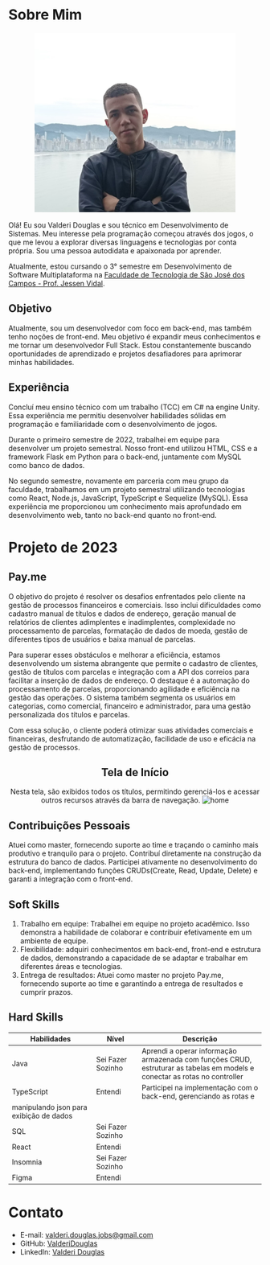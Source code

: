 # Sobre Mim
<p align="center">
  <img src="https://raw.githubusercontent.com/ValderiDouglas/Projeto-2023/main/foto.jpeg?token=GHSAT0AAAAAACDYZN3ZQ7GQI7SGOEFLWMSSZEGOE5A" alt="Foto de Valderi" width="400px">
</p>

Olá! Eu sou Valderi Douglas e sou técnico em Desenvolvimento de Sistemas. Meu interesse pela programação começou através dos jogos, o que me levou a explorar diversas linguagens e tecnologias por conta própria. Sou uma pessoa autodidata e apaixonada por aprender.

Atualmente, estou cursando o 3° semestre em Desenvolvimento de Software Multiplataforma na [Faculdade de Tecnologia de São José dos Campos - Prof. Jessen Vidal](https://fatecsjc-prd.azurewebsites.net/).

## Objetivo

Atualmente, sou um desenvolvedor com foco em back-end, mas também tenho noções de front-end. Meu objetivo é expandir meus conhecimentos e me tornar um desenvolvedor Full Stack. Estou constantemente buscando oportunidades de aprendizado e projetos desafiadores para aprimorar minhas habilidades.

## Experiência

Concluí meu ensino técnico com um trabalho (TCC) em C# na engine Unity. Essa experiência me permitiu desenvolver habilidades sólidas em programação e familiaridade com o desenvolvimento de jogos.

Durante o primeiro semestre de 2022, trabalhei em equipe para desenvolver um projeto semestral. Nosso front-end utilizou HTML, CSS e a framework Flask em Python para o back-end, juntamente com MySQL como banco de dados.

No segundo semestre, novamente em parceria com meu grupo da faculdade, trabalhamos em um projeto semestral utilizando tecnologias como React, Node.js, JavaScript, TypeScript e Sequelize (MySQL). Essa experiência me proporcionou um conhecimento mais aprofundado em desenvolvimento web, tanto no back-end quanto no front-end.

# Projeto de 2023

## Pay.me

O objetivo do projeto é resolver os desafios enfrentados pelo cliente na gestão de processos financeiros e comerciais. Isso inclui dificuldades como cadastro manual de títulos e dados de endereço, geração manual de relatórios de clientes adimplentes e inadimplentes, complexidade no processamento de parcelas, formatação de dados de moeda, gestão de diferentes tipos de usuários e baixa manual de parcelas.

Para superar esses obstáculos e melhorar a eficiência, estamos desenvolvendo um sistema abrangente que permite o cadastro de clientes, gestão de títulos com parcelas e integração com a API dos correios para facilitar a inserção de dados de endereço. O destaque é a automação do processamento de parcelas, proporcionando agilidade e eficiência na gestão das operações. O sistema também segmenta os usuários em categorias, como comercial, financeiro e administrador, para uma gestão personalizada dos títulos e parcelas.

Com essa solução, o cliente poderá otimizar suas atividades comerciais e financeiras, desfrutando de automatização, facilidade de uso e eficácia na gestão de processos.

<div align="center">

## Tela de Início
Nesta tela, são exibidos todos os títulos, permitindo gerenciá-los e acessar outros recursos através da barra de navegação.
![home](https://github.com/ValderiDouglas/Projeto-2023/assets/96298784/9f65b743-4557-4595-a478-2725160a96b7)

</div>

## Contribuições Pessoais

Atuei como master, fornecendo suporte ao time e traçando o caminho mais produtivo e tranquilo para o projeto. Contribuí diretamente na construção da estrutura do banco de dados. Participei ativamente no desenvolvimento do back-end, implementando funções CRUDs(Create, Read, Update, Delete) e garanti a integração com o front-end.

## Soft Skills

1. Trabalho em equipe: Trabalhei em equipe no projeto acadêmico. Isso demonstra a habilidade de colaborar e contribuir efetivamente em um ambiente de equipe.
2. Flexibilidade: adquiri conhecimentos em back-end, front-end e estrutura de dados, demonstrando a capacidade de se adaptar e trabalhar em diferentes áreas e tecnologias.
3. Entrega de resultados: Atuei como master no projeto Pay.me, fornecendo suporte ao time e garantindo a entrega de resultados e cumprir prazos.

## Hard Skills

| Habilidades  | Nível      | Descrição |
|--------------|------------|-----------|
| Java         | Sei Fazer Sozinho   | Aprendi a operar informação armazenada com funções CRUD, <br> estruturar as tabelas em models e conectar as rotas no controller |
| TypeScript   | Entendi   | Participei na implementação com o back-end, gerenciando as rotas e <br>
manipulando json para exibição de dados |
| SQL          | Sei Fazer Sozinho |  |
| React        | Entendi   | |
| Insomnia     | Sei Fazer Sozinho | |
| Figma        | Entendi | |

# Contato

- E-mail: [valderi.douglas.jobs@gmail.com](mailto:valderi.douglas.jobs@gmail.com)
- GitHub: [ValderiDouglas](https://github.com/ValderiDouglas)
- LinkedIn: [Valderi Douglas](https://www.linkedin.com/in/valderidouglas/)
